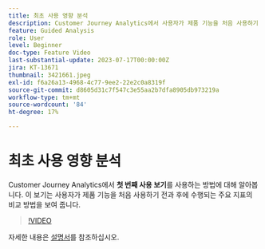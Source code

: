 ```yaml
---
title: 최초 사용 영향 분석
description: Customer Journey Analytics에서 사용자가 제품 기능을 처음 사용하기 전/후에 수행된 주요 지표의 비교를 보여 주는 첫 번째 사용 보기를 사용하는 방법에 대해 알아봅니다.
feature: Guided Analysis
role: User
level: Beginner
doc-type: Feature Video
last-substantial-update: 2023-07-17T00:00:00Z
jira: KT-13671
thumbnail: 3421661.jpeg
exl-id: f6a26a13-4968-4c77-9ee2-22e2c0a8319f
source-git-commit: d8605d31c7f547c3e55aa2b7dfa8905db973219a
workflow-type: tm+mt
source-wordcount: '84'
ht-degree: 17%

---
```


# 최초 사용 영향 분석

Customer Journey Analytics에서 **첫 번째 사용 보기**&#x200B;를 사용하는 방법에 대해 알아봅니다. 이 보기는 사용자가 제품 기능을 처음 사용하기 전과 후에 수행되는 주요 지표의 비교 방법을 보여 줍니다.

>[!VIDEO](https://video.tv.adobe.com/v/3421661/?learn=on)

자세한 내용은 [설명서](https://experienceleague.adobe.com/docs/analytics-platform/using/guided-analysis/impact/first-use.html)를 참조하십시오.
